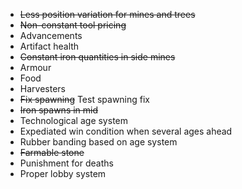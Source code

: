 * ~~Less position variation for mines and trees~~
* ~~Non-constant tool pricing~~
* Advancements
* Artifact health
* ~~Constant iron quantities in side mines~~
* Armour
* Food
* Harvesters
* ~~Fix spawning~~ Test spawning fix
* ~~Iron spawns in mid~~
* Technological age system
* Expediated win condition when several ages ahead
* Rubber banding based on age system
* ~~Farmable stone~~
* Punishment for deaths
* Proper lobby system